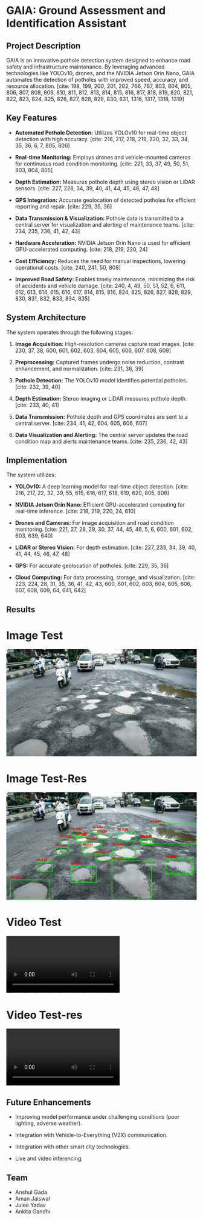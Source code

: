# GAIA: Ground Assessment and Identification Assistant

## Project Description

GAIA is an innovative pothole detection system designed to enhance road safety and infrastructure maintenance. By leveraging advanced technologies like YOLOv10, drones, and the NVIDIA Jetson Orin Nano, GAIA automates the detection of potholes with improved speed, accuracy, and resource allocation. [cite: 198, 199, 200, 201, 202, 766, 767, 803, 804, 805, 806, 807, 808, 809, 810, 811, 812, 813, 814, 815, 816, 817, 818, 819, 820, 821, 822, 823, 824, 825, 826, 827, 828, 829, 830, 831, 1316, 1317, 1318, 1319]

## Key Features

* **Automated Pothole Detection:** Utilizes YOLOv10 for real-time object detection with high accuracy. [cite: 216, 217, 218, 219, 220, 32, 33, 34, 35, 36, 6, 7, 805, 806]
    
* **Real-time Monitoring:** Employs drones and vehicle-mounted cameras for continuous road condition monitoring. [cite: 221, 33, 37, 49, 50, 51, 803, 804, 805]
    
* **Depth Estimation:** Measures pothole depth using stereo vision or LiDAR sensors. [cite: 227, 228, 34, 39, 40, 41, 44, 45, 46, 47, 48]
    
* **GPS Integration:** Accurate geolocation of detected potholes for efficient reporting and repair. [cite: 229, 35, 36]
    
* **Data Transmission & Visualization:** Pothole data is transmitted to a central server for visualization and alerting of maintenance teams. [cite: 234, 235, 236, 41, 42, 43]
    
* **Hardware Acceleration:** NVIDIA Jetson Orin Nano is used for efficient GPU-accelerated computing. [cite: 218, 219, 220, 24]
    
* **Cost Efficiency:** Reduces the need for manual inspections, lowering operational costs. [cite: 240, 241, 50, 808]
    
* **Improved Road Safety:** Enables timely maintenance, minimizing the risk of accidents and vehicle damage. [cite: 240, 4, 49, 50, 51, 52, 6, 611, 612, 613, 614, 615, 616, 617, 814, 815, 816, 824, 825, 826, 827, 828, 829, 830, 831, 832, 833, 834, 835]

## System Architecture

The system operates through the following stages:

1.  **Image Acquisition:** High-resolution cameras capture road images. [cite: 230, 37, 38, 600, 601, 602, 603, 604, 605, 606, 607, 608, 609]
   
2.  **Preprocessing:** Captured frames undergo noise reduction, contrast enhancement, and normalization. [cite: 231, 38, 39]
   
3.  **Pothole Detection:** The YOLOv10 model identifies potential potholes. [cite: 232, 39, 40]
   
4.  **Depth Estimation:** Stereo imaging or LiDAR measures pothole depth. [cite: 233, 40, 41]
   
5.  **Data Transmission:** Pothole depth and GPS coordinates are sent to a central server. [cite: 234, 41, 42, 604, 605, 606, 607]
   
6.  **Data Visualization and Alerting:** The central server updates the road condition map and alerts maintenance teams. [cite: 235, 236, 42, 43]

## Implementation

The system utilizes:

* **YOLOv10:** A deep learning model for real-time object detection. [cite: 216, 217, 22, 32, 39, 55, 615, 616, 617, 618, 619, 620, 805, 806]
   
* **NVIDIA Jetson Orin Nano:** Efficient GPU-accelerated computing for real-time inference. [cite: 218, 219, 220, 24, 610]
   
* **Drones and Cameras:** For image acquisition and road condition monitoring. [cite: 221, 27, 28, 29, 30, 37, 44, 45, 46, 5, 6, 600, 601, 602, 603, 639, 640]
   
* **LiDAR or Stereo Vision:** For depth estimation. [cite: 227, 233, 34, 39, 40, 41, 44, 45, 46, 47, 48]
   
* **GPS:** For accurate geolocation of potholes. [cite: 229, 35, 36]
   
* **Cloud Computing:** For data processing, storage, and visualization. [cite: 223, 224, 28, 31, 35, 36, 41, 42, 43, 600, 601, 602, 603, 604, 605, 606, 607, 608, 609, 64, 641, 642]

## Results

# Image Test
![preview img](PH-Test-GT2.jpeg)
# Image Test-Res
![preview img](PH-Test-GT2-Res.jpeg)
# Video Test
![Video Preview](test-vid-GT.mov)
# Video Test-res
![Video Preview](whatsapp-res.mp4)

## Future Enhancements

* Improving model performance under challenging conditions (poor lighting, adverse weather).
   
* Integration with Vehicle-to-Everything (V2X) communication. 
   
* Integration with other smart city technologies. 
   
* Live and video inferencing. 

## Team

* Anshul Gada
* Aman Jaiswal
* Juiee Yadav
* Ankita Gandhi
